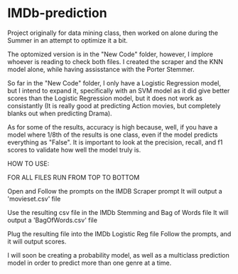 # IMDb-prediction
Project originally for data mining class, then worked on alone during the Summer in an attempt to optimize it a bit.

The optomized version is in the "New Code" folder, however, I implore whoever is reading to check both files. I created the scraper and the KNN model alone, while having assisstance with the Porter Stemmer.

So far in the "New Code" folder, I only have a Logistic Regression model, but I intend to expand it, specifically with an SVM model as it did give better scores than the Logistic Regression model, but it does not work as consistantly (It is really good at predicting Action movies, but completely blanks out when predicting Drama).

As for some of the results, accuracy is high because, well, if you have a model where 1/8th of the results is one class, even if the model predicts everything as "False". It is important to look at the precision, recall, and f1 scores to validate how well the model truly is.

HOW TO USE:

FOR ALL FILES RUN FROM TOP TO BOTTOM

Open and Follow the prompts on the IMDB Scraper prompt
It will output a 'movieset.csv' file

Use the resulting csv file in the IMDb Stemming and Bag of Words file
It will output a 'BagOfWords.csv' file

Plug the resulting file into the IMDb Logistic Reg file
Follow the prompts, and it will output scores.

I will soon be creating a probability model, as well as a multiclass prediction model in order to predict more than one genre at a time.
